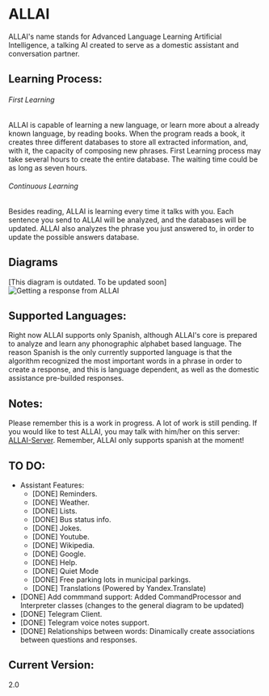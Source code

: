 # ALLAI
ALLAI's name stands for Advanced Language Learning Artificial Intelligence, a talking AI created to serve as a domestic assistant and conversation partner.

## Learning Process:
###### First Learning
ALLAI is capable of learning a new language, or learn more about a already known language, by reading books. When the program reads a book, it creates three different databases to store all extracted information, and, with it, the capacity of composing new phrases.
First Learning process may take several hours to create the entire database. The waiting time could be as long as seven hours.
###### Continuous Learning
Besides reading, ALLAI is learning every time it talks with you. Each sentence you send to ALLAI will be analyzed, and the databases will be updated. ALLAI also analyzes the phrase you just answered to, in order to update the possible answers database.

## Diagrams
[This diagram is outdated. To be updated soon]
![Getting a response from ALLAI](../master/classDiagram.jpg)
## Supported Languages:
Right now ALLAI supports only Spanish, although ALLAI's core is prepared to analyze and learn any phonographic alphabet based language. 
The reason Spanish is the only currently supported language is that the algorithm recognized the most important words in a phrase in order to create a response, and this is language dependent, as well as the domestic assistance pre-builded responses.

## Notes:
Please remember this is a work in progress. A lot of work is still pending. If you would like to test ALLAI, you may talk with him/her on this server: [ALLAI-Server](http://allai.dynu.net). Remember, ALLAI only supports spanish at the moment!

## TO DO:
* Assistant Features:
  * [DONE] Reminders.
  * [DONE] Weather.
  * [DONE] Lists.
  * [DONE] Bus status info.
  * [DONE] Jokes.
  * [DONE] Youtube.
  * [DONE] Wikipedia.
  * [DONE] Google.
  * [DONE] Help.
  * [DONE] Quiet Mode
  * [DONE] Free parking lots in municipal parkings.
  * [DONE] Translations (Powered by Yandex.Translate)
* [DONE] Add commmand support: Added CommandProcessor and Interpreter classes (changes to the general diagram to be updated)
* [DONE] Telegram Client.
* [DONE] Telegram voice notes support.
* [DONE] Relationships between words: Dinamically create associations between questions and responses.

## Current Version:
2.0


